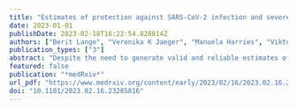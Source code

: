```yaml
---
title: "Estimates of protection against SARS-CoV-2 infection and severe COVID-19 in Germany before the 2022/2023 winter season - the IMMUNEBRIDGE project"
date: 2023-01-01
publishDate: 2023-02-18T16:22:54.828814Z
authors: ["Berit Lange", "Veronika K Jaeger", "Manuela Harries", "Viktoria Ruecker", "Hendrik Streeck", "Sabine Blaschke", "Astrid Petersmann", "Nicole Toepfner", "Matthias Nauck", "Max J Hassenstein", "Marein Dreier", "Isabell von Holt", "Axel Budde", "Antonia Bartz", "Julia Ortmann", "Marc-Andre Kurosinski", "Reinhard Berner", "Max Borsche", "Gunnar Brandhorst", "Melanie Brinkmann", "Kathrin Budde", "Marek Deckena", "Geraldine Engels", "Marc Fenzlaff", "Christoph Haertel", "Olga Hovardovska", "Alexander Katalinic", "Katja Kehl", "Mirjam Kohls", "Stefan Krueger", "Wolfgang Lieb", "Kristin M Meyer-Schlinkmann", "Tobias Pischon", "Daniel Rosenkranz", "Nicole Ruebsamen", "Jan Rupp", "Christian Schaefer", "Mario Schattschneider", "Anne Schlegtendal", "Simon Schlinkert", "Lena Schmidbauer", "Kai Schulze-Wundling", "Stefan Stoerk", "Carsten Tiemann", "Henry Voelzke", "Theresa Winter", "Christine Klein", "Johannes Liese", "Folke Brinkmann", "Patrick F Ottensmeyer", "Jens-Peter Reese", "Peter Heuschmann", "Andre Karch"]
publication_types: ["3"]
abstract: "Despite the need to generate valid and reliable estimates of protection against SARS-CoV-2 infection and severe course of COVID-19 for the German population in summer 2022, there was a lack of systematically collected population-based data allowing for the assessment of the protection level in real-time. In the IMMUNEBRIDGE project, we harmonised data and biosamples for nine population-/hospital-based studies (total number of participants n=33,637) to provide estimates for protection levels against SARS-CoV-2 infection and severe COVID-19 between June and November 2022. Based on evidence synthesis, we formed a combined endpoint of protection levels based on the number of self-reported infections/vaccinations in combination with nucleocapsid/spike antibody responses (\"confirmed exposures\"). Four confirmed exposures represented the highest protection level, and no exposure represented the lowest. Most participants were seropositive against the spike antigen; 37% of the participants textgreater=79 years had less than four confirmed exposures (highest level of protection) and 5% less than three. In the subgroup of participants with comorbidities, 46-56% had less than four confirmed exposures. We found major heterogeneity across federal states, with 4%-28% of participants having less than three confirmed exposures. Using serological analyses, literature synthesis and infection dynamics during the survey period, we observed moderate to high levels of protection against severe COVID-19, whereas the protection against SARS-CoV-2 infection was low across all age groups. We found relevant protection gaps in the oldest age group and amongst individuals with comorbidities, indicating a need for additional protective measures in these groups.Competing Interest StatementCK serves as a medical advisor to Centogene and Retromer Therapeutics and has received speaking honoraria from Desitin and Bial.Funding StatementIMMUNEBRIDGE is a research project funded by the Federal Ministry of Education and Research (BMBF) through the Network University Medicine (NUM) (FKZ 01KX1021). The central laboratory analysis in Oldenburg and Greifswald for the population-based cohort studies was financed via the IMMUNEBRIDGE project. Supplement 1 Table S1 gives an overview of the basic funding for data collection for each study. The IMMUNEBRIDGE_ED study was conducted with a hospital-based approach at the Central Emergency Department of the University Medical Center Goettingen and funded by intramural funds. This project was conducted with data from the German National Cohort (NAKO) (www.nako.de). The NAKO is funded by the Federal Ministry of Education and Research (BMBF) [project funding reference numbers: 01ER1301A/B/C, 01ER1511D and 01ER1801A/B/C/D], federal states of Germany and the Helmholtz Association, the participating universities and the institutes of the Leibniz Association. Author DeclarationsI confirm all relevant ethical guidelines have been followed, and any necessary IRB and/or ethics committee approvals have been obtained.YesThe details of the IRB/oversight body that provided approval or exemption for the research described are given below:The responsible ethics committees of individual studies approved all study-related analyses: GUIDE: 202/22 approved by the Ethics Committee of the Medical Faculty of the Rheinische Friedrich-Wilhelm-University Bonn ELISA: University of Luebeck (Az. 20-150) NAKO: The study is continuously approved by the responsible local ethics committees of the German Federal States where all study centers are located in (original ethics approvals of the leading ethics committee of the Bayerische Landesaerztekammer (protocol code 13023, Approval Date: 27 March 2013 and 14 February 2014 (rectification of documents, study protocol, consent form)). An external ethics advisory board has been established that accompanies NAKO over the full study period. A ’Code of Ethics’ of NAKO (Ethikkodex) has been developed and the study is under steady surveillance by the ethics committees of the regional study centers (8). STAAB: Ethics committee of the Medical Faculty of the University Wuerzburg (STAAB: ⋕98/13) MuSPAD: Ethics committee of Hannover Medical School (9086_BO_S_2020 for MuSPAD), Dresden paedSAXCOVID: Ethics Committee of the Technische University (TU) Dresden (BO-EK-156042020). Bochum CorKID: Ethics Committee of the Ruhr University Bochum (Nr. 20-6927_7) Wuerzburg Wue-KITa-CoV: Wuerzburg, Kennzeichen 105/21 IMMUNEBRIDGE_ED: Ethics Committee of University Medical Center Goettingen (21/6/22)I confirm that all necessary patient/participant consent has been obtained and the appropriate institutional forms have been archived, and that any patient/participant/sample identifiers included were not known to anyone (e.g., hospital staff, patients or participants themselves) outside the research group so cannot be used to identify individuals.YesI understand that all clinical trials and any other prospective interventional studies must be registered with an ICMJE-approved registry, such as ClinicalTrials.gov. I confirm that any such study reported in the manuscript has been registered and the trial registration ID is provided (note: if posting a prospective study registered retrospectively, please provide a statement in the trial ID field explaining why the study was not registered in advance).Yes I have followed all appropriate research reporting guidelines and uploaded the relevant EQUATOR Network research reporting checklist(s) and other pertinent material as supplementary files, if applicable.YesThe aggregated data for this study will be made available to other academic researchers. The minimum dataset includes study site information, assay information, sample type, demographic information, self-administered diagnostic anamneses and lab results (NC, S Spike, IGRA and NAb). Institutions can apply for the data via serohub@helmholtz-hzi.de. Data were provided to the modelling network for severe infectious diseases in Germany (MONID (13))."
featured: false
publication: "*medRxiv*"
url_pdf: "https://www.medrxiv.org/content/early/2023/02/16/2023.02.16.23285816"
doi: "10.1101/2023.02.16.23285816"
---
```


